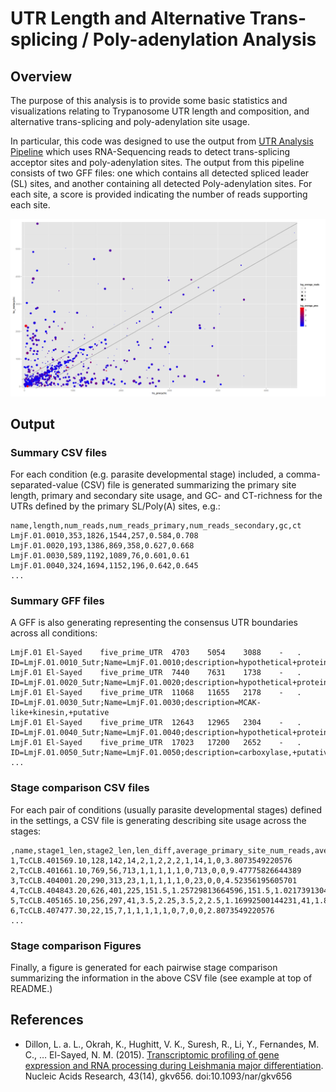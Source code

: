 UTR Length and Alternative Trans-splicing / Poly-adenylation Analysis
=====================================================================

Overview
--------

The purpose of this analysis is to provide some basic statistics and
visualizations relating to Trypanosome UTR length and composition, and
alternative trans-splicing and poly-adenylation site usage.

In particular, this code was designed to use the output from [UTR Analysis
Pipeline](https://github.com/elsayed-lab/utr_analysis) which uses
RNA-Sequencing reads to detect trans-splicing acceptor sites and
poly-adenylation sites. The output from this pipeline consists of two GFF
files: one which contains all detected spliced leader (SL) sites, and another
containing all detected Poly-adenylation sites. For each site, a score is
provided indicating the number of reads supporting each site.

![Example developmental stage site-usage figure](extra/screenshot.png)

Output
------

### Summary CSV files

For each condition (e.g. parasite developmental stage) included, a
comma-separated-value (CSV) file is generated summarizing the primary site
length, primary and secondary site usage, and GC- and CT-richness for the UTRs
defined by the primary SL/Poly(A) sites, e.g.:

    name,length,num_reads,num_reads_primary,num_reads_secondary,gc,ct
    LmjF.01.0010,353,1826,1544,257,0.584,0.708
    LmjF.01.0020,193,1386,869,358,0.627,0.668
    LmjF.01.0030,589,1192,1089,76,0.601,0.61
    LmjF.01.0040,324,1694,1152,196,0.642,0.645
    ...

### Summary GFF files

A GFF is also generating representing the consensus UTR boundaries across all
conditions:

    LmjF.01	El-Sayed	five_prime_UTR	4703	5054	3088	-	.	ID=LmjF.01.0010_5utr;Name=LmjF.01.0010;description=hypothetical+protein,+unknown+function
    LmjF.01	El-Sayed	five_prime_UTR	7440	7631	1738	-	.	ID=LmjF.01.0020_5utr;Name=LmjF.01.0020;description=hypothetical+protein,+conserved
    LmjF.01	El-Sayed	five_prime_UTR	11068	11655	2178	-	.	ID=LmjF.01.0030_5utr;Name=LmjF.01.0030;description=MCAK-like+kinesin,+putative
    LmjF.01	El-Sayed	five_prime_UTR	12643	12965	2304	-	.	ID=LmjF.01.0040_5utr;Name=LmjF.01.0040;description=hypothetical+protein,+unknown+function
    LmjF.01	El-Sayed	five_prime_UTR	17023	17200	2652	-	.	ID=LmjF.01.0050_5utr;Name=LmjF.01.0050;description=carboxylase,+putative
    ...

### Stage comparison CSV files

For each pair of conditions (usually parasite developmental stages) defined in
the settings, a CSV file is generating describing site usage across the stages:

    ,name,stage1_len,stage2_len,len_diff,average_primary_site_num_reads,average_ptos_ratio,count_average,stage1_stage2_ratio_stage1_samples,stage2_stage1_ratio_stage2_samples,log_average_ratio,length_diff,log_average_reads,log_average_ptos,log_length_diff
    1,TcCLB.401569.10,128,142,14,2,1,2,2,2,1,14,1,0,3.8073549220576
    2,TcCLB.401661.10,769,56,713,1,1,1,1,1,0,713,0,0,9.47775826644389
    3,TcCLB.404001.20,290,313,23,1,1,1,1,1,0,23,0,0,4.52356195605701
    4,TcCLB.404843.20,626,401,225,151.5,1.25729813664596,151.5,1.02173913043478,1.49285714285714,0.330326789186029,225,7.24317398347295,0.330326789186029,7.81378119121704
    5,TcCLB.405165.10,256,297,41,3.5,2.25,3.5,2,2.5,1.16992500144231,41,1.8073549220576,1.16992500144231,5.35755200461808
    6,TcCLB.407477.30,22,15,7,1,1,1,1,1,0,7,0,0,2.8073549220576
    ...

### Stage comparison Figures

Finally, a figure is generated for each pairwise stage comparison summarizing 
the information in the above CSV file (see example at top of README.)

References
----------

- Dillon, L. a. L., Okrah, K., Hughitt, V. K., Suresh, R., Li, Y., Fernandes,
  M.  C., … El-Sayed, N. M. (2015). [Transcriptomic profiling of gene
  expression and RNA processing during Leishmania major
  differentiation](http://www.ncbi.nlm.nih.gov/pmc/articles/PMC4538839/).
  Nucleic Acids Research, 43(14), gkv656. doi:10.1093/nar/gkv656

